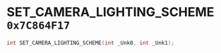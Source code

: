 # SET_CAMERA_LIGHTING_SCHEME `0x7C864F17`

```cpp
int SET_CAMERA_LIGHTING_SCHEME(int _Unk0, int _Unk1);
```